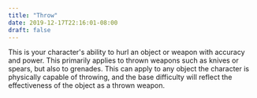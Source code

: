 ```yaml
---
title: "Throw"
date: 2019-12-17T22:16:01-08:00
draft: false
---
```


This is your character's ability to hurl an object or weapon with accuracy and power. This primarily applies to thrown weapons such as knives or spears, but also to grenades. This can apply to any object the character is physically capable of throwing, and the base difficulty will reflect the effectiveness of the object as a thrown weapon.